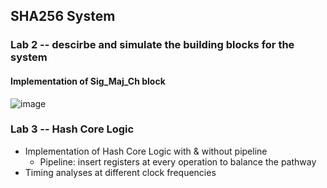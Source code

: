 ## SHA256 System
### Lab 2 -- descirbe and simulate the building blocks for the system
#### Implementation of Sig_Maj_Ch block
![image](https://github.com/user-attachments/assets/802890b4-c88e-4dba-85dd-17a87d2023e6)
### Lab 3 -- Hash Core Logic
- Implementation of Hash Core Logic with & without pipeline
  - Pipeline: insert registers at every operation to balance the pathway
- Timing analyses at different clock frequencies


